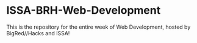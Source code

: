 # ISSA-BRH-Web-Development
This is the repository for the entire week of Web Development, hosted by BigRed//Hacks and ISSA!

